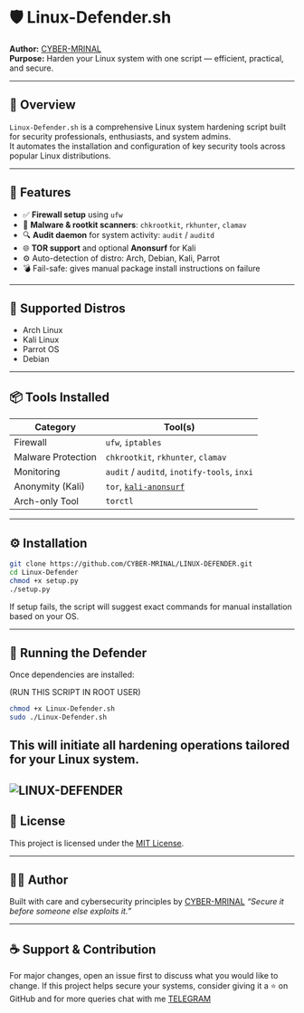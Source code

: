 # 🛡️ Linux-Defender.sh

**Author:** [CYBER-MRINAL](https://github.com/CYBER-MRINAL)  
**Purpose:** Harden your Linux system with one script — efficient, practical, and secure.  

---

## 📌 Overview

`Linux-Defender.sh` is a comprehensive Linux system hardening script built for security professionals, enthusiasts, and system admins.  
It automates the installation and configuration of key security tools across popular Linux distributions.

---

## 🚀 Features

- ✅ **Firewall setup** using `ufw`
- 🦠 **Malware & rootkit scanners**: `chkrootkit`, `rkhunter`, `clamav`
- 🔍 **Audit daemon** for system activity: `audit` / `auditd`
- 🌐 **TOR support** and optional **Anonsurf** for Kali
- ⚙️ Auto-detection of distro: Arch, Debian, Kali, Parrot
- 💣 Fail-safe: gives manual package install instructions on failure

---

## 🐧 Supported Distros

- Arch Linux
- Kali Linux
- Parrot OS
- Debian

---

## 📦 Tools Installed

| Category           | Tool(s)                                         |
|--------------------|--------------------------------------------------|
| Firewall           | `ufw`, `iptables`                                |
| Malware Protection | `chkrootkit`, `rkhunter`, `clamav`               |
| Monitoring         | `audit` / `auditd`, `inotify-tools`, `inxi`      |
| Anonymity (Kali)   | `tor`, [`kali-anonsurf`](https://github.com/Und3rf10w/kali-anonsurf) |
| Arch-only Tool     | `torctl`                                         |

---

## ⚙️ Installation

```bash
git clone https://github.com/CYBER-MRINAL/LINUX-DEFENDER.git
cd Linux-Defender
chmod +x setup.py
./setup.py
````

If setup fails, the script will suggest exact commands for manual installation based on your OS.

---

## 🧰 Running the Defender

Once dependencies are installed:

(RUN THIS SCRIPT IN ROOT USER)
```bash
chmod +x Linux-Defender.sh
sudo ./Linux-Defender.sh
```

This will initiate all hardening operations tailored for your Linux system.
--- 
![LINUX-DEFENDER](https://github.com/user-attachments/assets/85301aaa-5615-438d-b9d0-e64e9200b96f)
---

## 🧾 License

This project is licensed under the [MIT License](LICENSE).

---

## 🙋‍♂️ Author

Built with care and cybersecurity principles by [CYBER-MRINAL](https://github.com/CYBER-MRINAL)
*“Secure it before someone else exploits it.”*

---

## ☕ Support & Contribution

For major changes, open an issue first to discuss what you would like to change.
If this project helps secure your systems, consider giving it a ⭐ on GitHub and for more queries chat with me [TELEGRAM](https://t.me/CYBERMRINAL)
